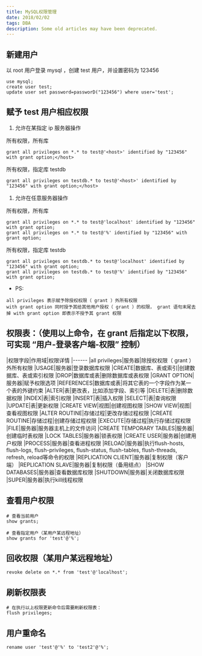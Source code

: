 ```yaml
---
title: MySQL权限管理
date: 2018/02/02
tags: DBA
description: Some old articles may have been deprecated.
---
```


## 新建用户

以 root 用户登录 mysql ，创建 test 用户，并设置密码为 123456

``` plain
use mysql;
create user test;
update user set password=passworD("123456") where user='test';
```
## 赋予 test 用户相应权限

1. 允许在某指定 ip 服务器操作

所有权限，所有库

``` plain
grant all privileges on *.* to test@'<host>' identified by "123456" with grant option;</host>
```
所有权限，指定库 testdb

``` plain
grant all privileges on testdb.* to test@'<host>' identified by "123456" with grant option;</host>
```
1. 允许在任意服务器操作

所有权限，所有库

``` plain
grant all privileges on *.* to test@'localhost' identified by "123456" with grant option;
grant all privileges on *.* to test@'%' identified by "123456" with grant option;
```
所有权限，指定库 testdb

``` plain
grant all privileges on testdb.* to test@'localhost' identified by "123456" with grant option;
grant all privileges on testdb.* to test@'%' identified by "123456" with grant option;
```
- PS:

``` plain
all privileges 表示赋予除授权权限（ grant ）外所有权限
with grant option 同时授予其给其他用户授权（ grant ）的权限， grant 语句末尾去掉 with grant option 即表示不授予其 grant 权限
```
## 权限表：（使用以上命令，在 grant 后指定以下权限，可实现 “用户-登录客户端-权限” 控制）

|权限字段|作用域|权限详情
|------
|all privileges|服务器|除授权权限（ grant ）外所有权限
|USAGE|服务器|登录数据库权限
|CREATE|数据库、表或索引|创建数据库、表或索引权限
|DROP|数据库或表|删除数据库或表权限
|GRANT OPTION|服务器|赋予权限选项
|REFERENCES|数据库或表|将其它表的一个字段作为某一个表的外键约束
|ALTER|表|更改表，比如添加字段、索引等
|DELETE|表|删除数据权限
|INDEX|表|索引权限
|INSERT|表|插入权限
|SELECT|表|查询权限
|UPDATE|表|更新权限
|CREATE VIEW|视图|创建视图权限
|SHOW VIEW|视图|查看视图权限
|ALTER ROUTINE|存储过程|更改存储过程权限
|CREATE ROUTINE|存储过程|创建存储过程权限
|EXECUTE|存储过程|执行存储过程权限
|FILE|服务器|服务器主机上的文件访问
|CREATE TEMPORARY TABLES|服务器|创建临时表权限
|LOCK TABLES|服务器|锁表权限
|CREATE USER|服务器|创建用户权限
|PROCESS|服务器|查看进程权限
|RELOAD|服务器|执行flush-hosts, flush-logs, flush-privileges, flush-status, flush-tables, flush-threads, refresh, reload等命令的权限
|REPLICATION CLIENT|服务器|复制权限（客户端）
|REPLICATION SLAVE|服务器|复制权限（备用结点）
|SHOW DATABASES|服务器|查看数据库权限
|SHUTDOWN|服务器|关闭数据库权限
|SUPER|服务器|执行kill线程权限

## 查看用户权限

``` plain
# 查看当前用户
show grants;

# 查看指定用户（某用户某远程地址）
show grants for 'test'@'%';
```
## 回收权限（某用户某远程地址）

``` plain
revoke delete on *.* from 'test'@'localhost';
```
## 刷新权限表

``` plain
# 在执行以上权限更新命令后需要刷新权限表：
flush privileges;
```
## 用户重命名

``` plain
rename user 'test'@'%' to 'test2'@'%';
```
